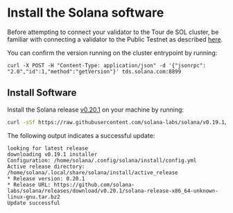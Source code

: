 # Install the Solana software

Before attempting to connect your validator to the Tour de SOL cluster, be familiar with connecting a validator to the Public Testnet as described [here](https://docs.solana.com/book/running-validator).

You can confirm the version running on the cluster entrypoint by running:

```text
curl -X POST -H "Content-Type: application/json" -d '{"jsonrpc": "2.0","id":1,"method":"getVersion"}' tds.solana.com:8899
```

## Install Software

Install the Solana release [v0.20.1](https://github.com/solana-labs/solana/releases/tag/v0.20.1) on your machine by running:

```bash
curl -sSf https://raw.githubusercontent.com/solana-labs/solana/v0.19.1/install/solana-install-init.sh | sh -s - 0.20.1
```

The following output indicates a successful update:

```text
looking for latest release
downloading v0.19.1 installer
Configuration: /home/solana/.config/solana/install/config.yml
Active release directory: /home/solana/.local/share/solana/install/active_release
* Release version: 0.20.1
* Release URL: https://github.com/solana-labs/solana/releases/download/v0.20.1/solana-release-x86_64-unknown-linux-gnu.tar.bz2
Update successful
```

